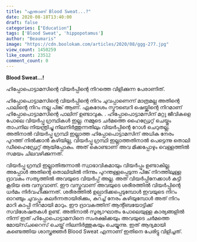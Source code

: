 ```yaml
---
title: "എന്താണ് Blood Sweat...?"
date: 2020-08-18T13:40:00
draft: false
categories: ["Education"]
tags: ['Blood Sweat', 'hippopotamus']
author: "Beaumaris"
image: "https://cdn.boolokam.com/articles/2020/08/ggg-277.jpg"
view_count: 1450259
like_count: 23512
comment_count: 0
---
```


**[](http://13.126.68.249/what-is-blood-sweat/286251/ggg-306)Blood Sweat...!**

ഹിപ്പോപൊട്ടാമസിന്റെ വിയർപ്പിന്റെ നിറത്തെ വിളിക്കുന്ന പേരാണിത്.

ഹിപ്പോപൊട്ടാമസിന്റെ വിയർപ്പിന്റെ നിറം ചുവപ്പാണെന്ന് മാത്രമല്ല അതിന്റെ പാലിന്റെ നിറം നല്ല പിങ്ക് ആണ്. ഏകദേശം സ്ട്രൗബെറി ഷെയ്ക്കിന്റെ നിറമാണ് ഹിപ്പോപൊട്ടാമസിന്റെ പാലിന് ഉണ്ടാവുക. . ഹിപ്പോപൊട്ടാമസിന് മറ്റു ജീവികളെ പോലെ വിയർപ്പു ഗ്രന്ഥികൾ ഇല്ല. നമ്മുടെ ചർമത്തെ ഹൈഡ്രേറ്റ് ചെയ്തും താപനില നിയന്ത്രിച്ചു നിലനിർത്തുന്നതിലും വിയർപ്പിന്റെ റോൾ ചെറുതല്ല. അതിനാൽ വിയർപ്പു ഗ്രന്ഥി ഇല്ലാത്ത ഹിപ്പോപൊട്ടാമസിന് അധിക നേരം പുറത്ത് നിൽക്കാൻ കഴിയില്ല, വിയർപ്പു ഗ്രന്ഥി ഇല്ലാത്തതിനാൽ പെട്ടെന്നു തൊലി ഡീഹൈഡ്രേറ്റ് ആയിപ്പോകും. അത് കൊണ്ടാണ് അവ മിക്കപ്പോഴും വെള്ളത്തിൽ സമയം ചിലവഴിക്കുന്നത്.

വിയർപ്പു ഗ്രന്ഥി ഇല്ലാതിരുന്നാൽ സ്വാഭാവികമായും വിയർപ്പും ഉണ്ടാകില്ല. അപ്പോൾ അതിന്റെ തൊലിയിൽ നിന്നും പുറന്തള്ളപ്പെടുന്ന പിങ്ക് നിറത്തിലുള്ള ദ്രാവകം സത്യത്തിൽ അവയുടെ വിയർപ്പ് അല്ല. അത് വിയർപ്പിനേക്കാൾ കട്ടി കൂടിയ ഒരു വസ്തുവാണ്. ഈ വസ്തുവാണ് അവയുടെ ശരീരത്തിൽ വിയർപ്പിന്റെ ധർമം നിർവഹിക്കുന്നത്. ശരീരത്തിൽ ഉല്പാദിക്കപ്പെടുമ്പോൾ ഇവയുടെ നിറം ഓറഞ്ചും ചുവപ്പും കലർന്നതായിരിക്കും, കുറച്ച് നേരം കഴിയുമ്പോൾ അത് നിറം മാറി കാപ്പി നിറമായി മാറും. ഈ ദ്രാവകത്തിന് ആന്റിബയോട്ടിക്ക് സവിശേഷതകൾ ഉണ്ട്. അതിനാൽ സൂര്യാഘാതം പോലെയുള്ള കാര്യങ്ങളിൽ നിന്ന് ഇത് ഹിപ്പോപൊട്ടാമസിനെ സംരക്ഷിക്കയും അവയുടെ ചർമത്തെ മോയ്സ്ചറൈസ് ചെയ്ത് നിലനിർത്തുകയും ചെയ്യുന്നു. ഇത് ആദ്യമായി കണ്ടെത്തിയ ശാസ്ത്രജ്ഞർ Blood Sweat എന്നാണ് ഇതിനെ പേരിട്ടു വിളിച്ചത്.
